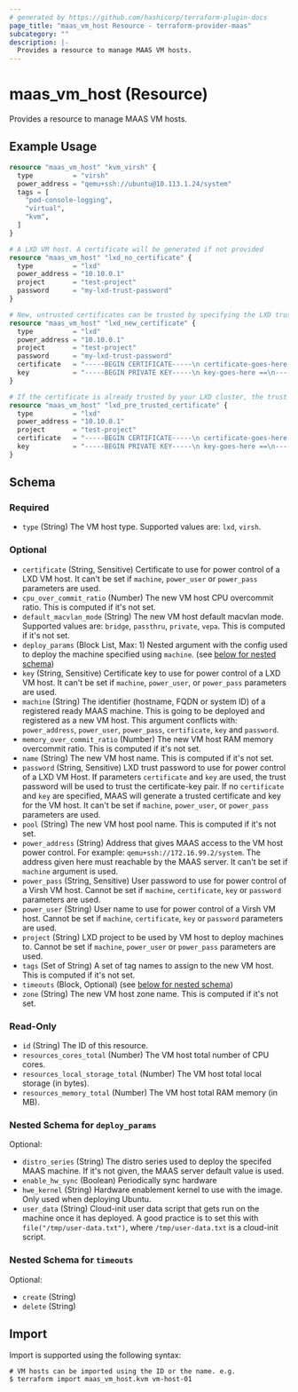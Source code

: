 ```yaml
---
# generated by https://github.com/hashicorp/terraform-plugin-docs
page_title: "maas_vm_host Resource - terraform-provider-maas"
subcategory: ""
description: |-
  Provides a resource to manage MAAS VM hosts.
---
```


# maas_vm_host (Resource)

Provides a resource to manage MAAS VM hosts.

## Example Usage

```terraform
resource "maas_vm_host" "kvm_virsh" {
  type          = "virsh"
  power_address = "qemu+ssh://ubuntu@10.113.1.24/system"
  tags = [
    "pod-console-logging",
    "virtual",
    "kvm",
  ]
}

# A LXD VM host. A certificate will be generated if not provided
resource "maas_vm_host" "lxd_no_certificate" {
  type          = "lxd"
  power_address = "10.10.0.1"
  project       = "test-project"
  password      = "my-lxd-trust-password"
}

# New, untrusted certificates can be trusted by specifying the LXD trust password or token
resource "maas_vm_host" "lxd_new_certificate" {
  type          = "lxd"
  power_address = "10.10.0.1"
  project       = "test-project"
  password      = "my-lxd-trust-password"
  certificate   = "-----BEGIN CERTIFICATE-----\n certificate-goes-here =\n-----END CERTIFICATE-----\n"
  key           = "-----BEGIN PRIVATE KEY-----\n key-goes-here ==\n-----END PRIVATE KEY-----\n"
}

# If the certificate is already trusted by your LXD cluster, the trust password can be omitted
resource "maas_vm_host" "lxd_pre_trusted_certificate" {
  type          = "lxd"
  power_address = "10.10.0.1"
  project       = "test-project"
  certificate   = "-----BEGIN CERTIFICATE-----\n certificate-goes-here =\n-----END CERTIFICATE-----\n"
  key           = "-----BEGIN PRIVATE KEY-----\n key-goes-here ==\n-----END PRIVATE KEY-----\n"
}
```

<!-- schema generated by tfplugindocs -->
## Schema

### Required

- `type` (String) The VM host type. Supported values are: `lxd`, `virsh`.

### Optional

- `certificate` (String, Sensitive) Certificate to use for power control of a LXD VM host. It can't be set if `machine`, `power_user` or `power_pass` parameters are used.
- `cpu_over_commit_ratio` (Number) The new VM host CPU overcommit ratio. This is computed if it's not set.
- `default_macvlan_mode` (String) The new VM host default macvlan mode. Supported values are: `bridge`, `passthru`, `private`, `vepa`. This is computed if it's not set.
- `deploy_params` (Block List, Max: 1) Nested argument with the config used to deploy the machine specified using `machine`. (see [below for nested schema](#nestedblock--deploy_params))
- `key` (String, Sensitive) Certificate key to use for power control of a LXD VM host. It can't be set if `machine`, `power_user`, or `power_pass` parameters are used.
- `machine` (String) The identifier (hostname, FQDN or system ID) of a registered ready MAAS machine. This is going to be deployed and registered as a new VM host. This argument conflicts with: `power_address`, `power_user`, `power_pass`, `certificate`, `key` and `password`.
- `memory_over_commit_ratio` (Number) The new VM host RAM memory overcommit ratio. This is computed if it's not set.
- `name` (String) The new VM host name. This is computed if it's not set.
- `password` (String, Sensitive) LXD trust password to use for power control of a LXD VM Host. If parameters `certificate` and `key` are used, the trust password will be used to trust the certificate-key pair. If no `certificate` and `key` are specified, MAAS will generate a trusted certificate and key for the VM host. It can't be set if `machine`, `power_user`, or `power_pass` parameters are used.
- `pool` (String) The new VM host pool name. This is computed if it's not set.
- `power_address` (String) Address that gives MAAS access to the VM host power control. For example: `qemu+ssh://172.16.99.2/system`. The address given here must reachable by the MAAS server. It can't be set if `machine` argument is used.
- `power_pass` (String, Sensitive) User password to use for power control of a Virsh VM host. Cannot be set if `machine`, `certificate`, `key` or `password` parameters are used.
- `power_user` (String) User name to use for power control of a Virsh VM host. Cannot be set if `machine`, `certificate`, `key` or `password` parameters are used.
- `project` (String) LXD project to be used by VM host to deploy machines to. Cannot be set if `machine`, `power_user` or `power_pass` parameters are used.
- `tags` (Set of String) A set of tag names to assign to the new VM host. This is computed if it's not set.
- `timeouts` (Block, Optional) (see [below for nested schema](#nestedblock--timeouts))
- `zone` (String) The new VM host zone name. This is computed if it's not set.

### Read-Only

- `id` (String) The ID of this resource.
- `resources_cores_total` (Number) The VM host total number of CPU cores.
- `resources_local_storage_total` (Number) The VM host total local storage (in bytes).
- `resources_memory_total` (Number) The VM host total RAM memory (in MB).

<a id="nestedblock--deploy_params"></a>
### Nested Schema for `deploy_params`

Optional:

- `distro_series` (String) The distro series used to deploy the specifed MAAS machine. If it's not given, the MAAS server default value is used.
- `enable_hw_sync` (Boolean) Periodically sync hardware
- `hwe_kernel` (String) Hardware enablement kernel to use with the image. Only used when deploying Ubuntu.
- `user_data` (String) Cloud-init user data script that gets run on the machine once it has deployed. A good practice is to set this with `file("/tmp/user-data.txt")`, where `/tmp/user-data.txt` is a cloud-init script.


<a id="nestedblock--timeouts"></a>
### Nested Schema for `timeouts`

Optional:

- `create` (String)
- `delete` (String)

## Import

Import is supported using the following syntax:

```shell
# VM hosts can be imported using the ID or the name. e.g.
$ terraform import maas_vm_host.kvm vm-host-01
```
